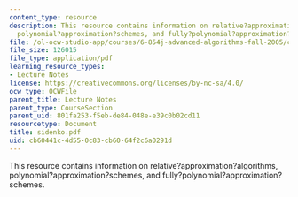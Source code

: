 ```yaml
---
content_type: resource
description: This resource contains information on relative?approximation?algorithms,
  polynomial?approximation?schemes, and fully?polynomial?approximation?schemes.
file: /ol-ocw-studio-app/courses/6-854j-advanced-algorithms-fall-2005/cb60441c4d550c83cb6064f2c6a0291d_sidenko.pdf
file_size: 126015
file_type: application/pdf
learning_resource_types:
- Lecture Notes
license: https://creativecommons.org/licenses/by-nc-sa/4.0/
ocw_type: OCWFile
parent_title: Lecture Notes
parent_type: CourseSection
parent_uid: 801fa253-f5eb-de84-048e-e39c0b02cd11
resourcetype: Document
title: sidenko.pdf
uid: cb60441c-4d55-0c83-cb60-64f2c6a0291d
---
```

This resource contains information on relative?approximation?algorithms, polynomial?approximation?schemes, and fully?polynomial?approximation?schemes.